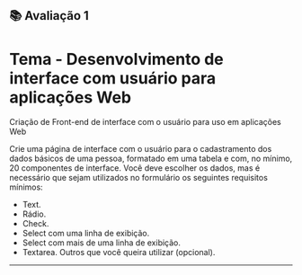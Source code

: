 ## 📚 Avaliação 1

# Tema - Desenvolvimento de interface com usuário para aplicações Web

Criação de Front-end de interface com o usuário para uso em aplicações Web

 

Crie uma página de interface com o usuário para o cadastramento dos dados básicos de uma pessoa, formatado em uma tabela e com, no mínimo, 20 componentes de interface. Você deve escolher os dados, mas é necessário que sejam utilizados no formulário os seguintes requisitos mínimos:

- Text.
- Rádio.
- Check.
- Select com uma linha de exibição.
- Select com mais de uma linha de exibição.
- Textarea.
Outros que você queira utilizar (opcional).

---
